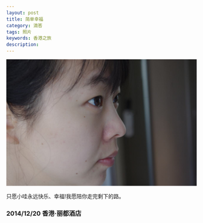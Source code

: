 ```yaml
---
layout: post
title: 简单幸福
category: 滴答
tags: 照片
keywords: 香港之旅
description: 
---
```


![38](/public/img/love/38.JPG)

  只愿小哇永远快乐、幸福!我愿陪你走完剩下的路。

### 2014/12/20 香港·丽都酒店